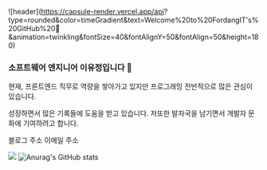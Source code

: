 ![header](https://capsule-render.vercel.app/api?
type=rounded&color=timeGradient&text=Welcome%20to%20FordangIT's%20GitHub%20👋
&animation=twinkling&fontSize=40&fontAlignY=50&fontAlign=50&height=180)

### 소프트웨어 엔지니어 이유정입니다 👋

현재, 프론트엔드 직무로 역량을 쌓아가고 있지만 프로그래밍 전반적으로 많은 관심이 있습니다. 

성장하면서 많은 기록들에 도움을 받고 있습니다. 
저또한 발자국을 남기면서 개발자 문화에 기여하려고 합니다. 

블로그 주소 이메일 주소 

<a href="https://velog.io/@fo_rdang" target="_blank"><img src="https://img.shields.io/badge/BLOG-FFFFFF?style=flat&logo=Accenture&logoColor=000000"/></a>
![Anurag's GitHub stats](https://github-readme-stats.vercel.app/api?username=FordangIT&show_icons=true&theme=radical)

<!--
- 🔭 I’m currently working on ...
- 🌱 I’m currently learning ...
- 👯 I’m looking to collaborate on ...
- 🤔 I’m looking for help with ...
- 💬 Ask me about ...
- 📫 How to reach me: ...
- 😄 Pronouns: ...
- ⚡ Fun fact: ...
-->
